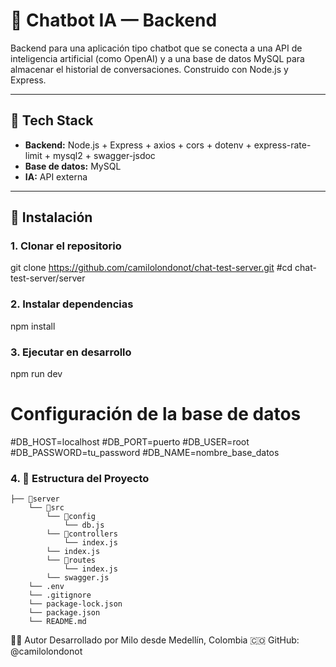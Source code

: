 # 🤖 Chatbot IA — Backend

Backend para una aplicación tipo chatbot que se conecta a una API de inteligencia artificial (como OpenAI) y a una base de datos MySQL para almacenar el historial de conversaciones. Construido con Node.js y Express.

---

## 🚀 Tech Stack

- **Backend:** Node.js + Express + axios + cors + dotenv + express-rate-limit + mysql2 + swagger-jsdoc
- **Base de datos:** MySQL
- **IA:** API externa 

---

## 🧪 Instalación

### 1. Clonar el repositorio

git clone https://github.com/camilolondonot/chat-test-server.git
#cd chat-test-server/server


### 2. Instalar dependencias
npm install

### 3. Ejecutar en desarrollo
npm run dev

# Configuración de la base de datos
#DB_HOST=localhost
#DB_PORT=puerto
#DB_USER=root
#DB_PASSWORD=tu_password
#DB_NAME=nombre_base_datos


### 4. 📁 Estructura del Proyecto
```
├── 📁server
    └── 📁src
        └── 📁config
            └── db.js
        └── 📁controllers
            └── index.js
        └── index.js
        └── 📁routes
            └── index.js
        └── swagger.js
    └── .env
    └── .gitignore
    └── package-lock.json
    └── package.json
    └── README.md
```


👨‍💻 Autor
Desarrollado por Milo desde Medellín, Colombia 🇨🇴
GitHub: @camilolondonot